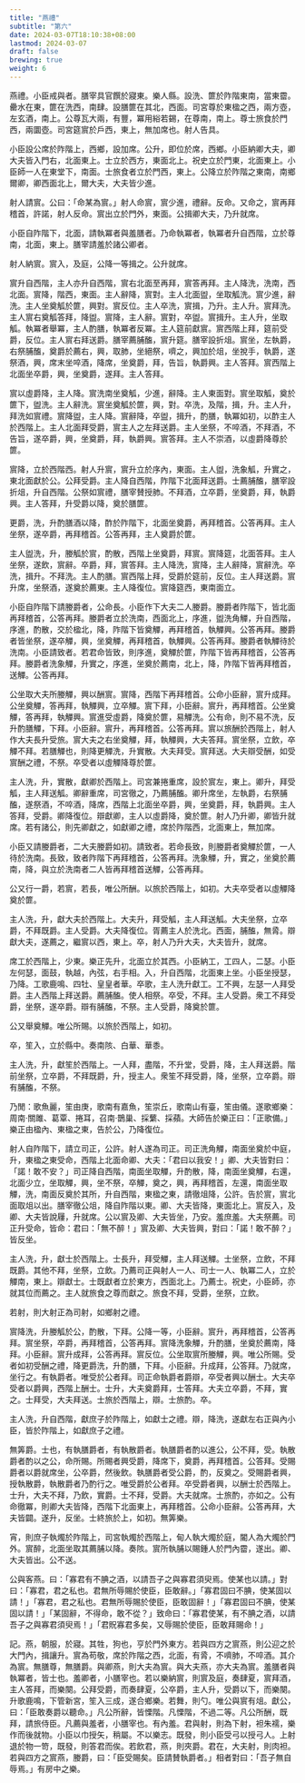 ```yaml
---
title: "燕禮"
subtitle: "第六"
date: 2024-03-07T18:10:38+08:00
lastmod: 2024-03-07
draft: false
brewing: true
weight: 6
---
```


燕禮。小臣戒與者。膳宰具官饌於寢東。樂人縣。設洗、篚於阼階東南，當東霤。罍水在東，篚在洗西，南肆。設膳篚在其北，西面。司宮尊於東楹之西，兩方壺，左玄酒，南上。公尊瓦大兩，有豐，冪用綌若錫，在尊南，南上。尊士旅食於門西，兩圜壺。司宮筵賔於戶西，東上，無加席也。射人告具。

小臣設公席於阼階上，西鄉，設加席。公升，即位於席，西鄉。小臣納卿大夫，卿大夫皆入門右，北面東上。士立於西方，東面北上。祝史立於門東，北面東上。小臣師一人在東堂下，南面。士旅食者立於門西，東上。公降立於阼階之東南，南鄉爾卿，卿西面北上，爾大夫，大夫皆少進。

射人請賔。公曰：「命某為賔。」射人命賔，賔少進，禮辭。反命。又命之，賔再拜稽首，許諾，射人反命。賔出立於門外，東面。公揖卿大夫，乃升就席。

小臣自阼階下，北面，請執冪者與羞膳者。乃命執冪者，執冪者升自西階，立於尊南，北面，東上。膳宰請羞於諸公卿者。

射人納賔。賔入，及庭，公降一等揖之。公升就席。

賔升自西階，主人亦升自西階，賔右北面至再拜，賔答再拜。主人降洗，洗南，西北面。賔降，階西，東面。主人辭降，賔對。主人北面盥，坐取觚洗。賔少進，辭洗。主人坐奠觚於篚，興對。賔反位。主人卒洗，賔揖，乃升。主人升。賔拜洗。主人賔右奠觚答拜，降盥。賔降，主人辭。賔對，卒盥。賔揖升。主人升，坐取觚。執冪者舉冪，主人酌膳，執冪者反冪。主人筵前獻賔。賔西階上拜，筵前受爵，反位。主人賔右拜送爵。膳宰薦脯醢，賔升筵。膳宰設折俎。賔坐，左執爵，右祭脯醢，奠爵於薦右，興，取肺，坐絕祭，嚌之，興加於俎，坐挩手，執爵，遂祭酒，興，席末坐啐酒，降席，坐奠爵，拜，告旨，執爵興。主人答拜。賔西階上北面坐卒爵，興，坐奠爵，遂拜。主人答拜。

賔以虛爵降，主人降。賔洗南坐奠觚，少進，辭降。主人東面對。賔坐取觚，奠於篚下，盥洗。主人辭洗。賔坐奠觚於篚，興，對。卒洗，及階，揖，升。主人升，拜洗如賔禮。賔降盥，主人降。賔辭降，卒盥，揖升，酌膳，執冪如初，以酢主人於西階上。主人北面拜受爵，賔主人之左拜送爵。主人坐祭，不啐酒，不拜酒，不告旨，遂卒爵，興，坐奠爵，拜，執爵興。賔答拜。主人不崇酒，以虛爵降尊於篚。

賔降，立於西階西。射人升賔，賔升立於序內，東面。主人盥，洗象觚，升實之，東北面獻於公。公拜受爵。主人降自西階，阼階下北面拜送爵。士薦脯醢，膳宰設折俎，升自西階。公祭如賔禮，膳宰賛授肺。不拜酒，立卒爵，坐奠爵，拜，執爵興。主人答拜，升受爵以降，奠於膳篚。

更爵，洗，升酌膳酒以降，酢於阼階下，北面坐奠爵，再拜稽首。公答再拜。主人坐祭，遂卒爵，再拜稽首。公答再拜，主人奠爵於篚。

主人盥洗，升，媵觚於賔，酌散，西階上坐奠爵，拜賔。賔降筵，北面答拜。主人坐祭，遂飲，賔辭。卒爵，拜，賔答拜。主人降洗，賔降，主人辭降，賔辭洗。卒洗，揖升。不拜洗。主人酌膳。賔西階上拜，受爵於筵前，反位。主人拜送爵。賔升席，坐祭酒，遂奠於薦東。主人降復位。賔降筵西，東南面立。

小臣自阼階下請媵爵者，公命長。小臣作下大夫二人媵爵。媵爵者阼階下，皆北面再拜稽首，公答再拜。媵爵者立於洗南，西面北上，序進，盥洗角觶，升自西階，序進，酌散，交於楹北，降，阼階下皆奠觶，再拜稽首，執觶興。公答再拜。媵爵者皆坐祭，遂卒觶，興，坐奠觶，再拜稽首，執觶興。公答再拜。媵爵者執觶待於洗南。小臣請致者。若君命皆致，則序進，奠觶於篚，阼階下皆再拜稽首，公答再拜。媵爵者洗象觶，升實之，序進，坐奠於薦南，北上，降，阼階下皆再拜稽首，送觶。公答再拜。

公坐取大夫所媵觶，興以酬賔。賔降，西階下再拜稽首。公命小臣辭，賔升成拜。公坐奠觶，答再拜，執觶興，立卒觶。賔下拜，小臣辭。賔升，再拜稽首。公坐奠觶，答再拜，執觶興。賔進受虛爵，降奠於篚，易觶洗。公有命，則不易不洗，反升酌膳觶，下拜。小臣辭。賔升，再拜稽首。公答再拜。賔以旅酬於西階上，射人作大夫長升受旅。賔大夫之右坐奠觶，拜，執觶興，大夫答拜。賔坐祭，立飲，卒觶不拜。若膳觶也，則降更觶洗，升實散。大夫拜受。賔拜送。大夫辯受酬，如受賔酬之禮，不祭。卒受者以虛觶降尊於篚。

主人洗，升，實散，獻卿於西階上。司宮兼捲重席，設於賔左，東上。卿升，拜受觚，主人拜送觚。卿辭重席，司宮徹之，乃薦脯醢。卿升席坐，左執爵，右祭脯醢，遂祭酒，不啐酒，降席，西階上北面坐卒爵，興，坐奠爵，拜，執爵興。主人答拜，受爵。卿降復位。辯獻卿，主人以虛爵降，奠於篚。射人乃升卿，卿皆升就席。若有諸公，則先卿獻之，如獻卿之禮，席於阼階西，北面東上，無加席。

小臣又請媵爵者，二大夫媵爵如初。請致者。若命長致，則媵爵者奠觶於篚，一人待於洗南。長致，致者阼階下再拜稽首，公答再拜。洗象觶，升，實之，坐奠於薦南，降，與立於洗南者二人皆再拜稽首送觶，公答再拜。

公又行一爵，若賔，若長，唯公所酬。以旅於西階上，如初。大夫卒受者以虛觶降奠於篚。

主人洗，升，獻大夫於西階上。大夫升，拜受觚，主人拜送觚。大夫坐祭，立卒爵，不拜既爵。主人受爵。大夫降復位。胥薦主人於洗北。西面，脯醢，無脀。辯獻大夫，遂薦之，繼賔以西，東上。卒，射人乃升大夫，大夫皆升，就席。

席工於西階上，少東。樂正先升，北面立於其西。小臣納工，工四人，二瑟。小臣左何瑟，面鼓，執越，內弦，右手相。入，升自西階，北面東上坐。小臣坐授瑟，乃降。工歌鹿鳴、四牡、皇皇者華。卒歌，主人洗升獻工。工不興，左瑟一人拜受爵。主人西階上拜送爵。薦脯醢。使人相祭。卒受，不拜。主人受爵。衆工不拜受爵，坐祭，遂卒爵。辯有脯醢，不祭。主人受爵，降奠於篚。

公又舉奠觶。唯公所賜。以旅於西階上，如初。

卒，笙入，立於縣中。奏南陔、白華、華黍。

主人洗，升，獻笙於西階上。一人拜，盡階，不升堂，受爵，降，主人拜送爵。階前坐祭，立卒爵，不拜既爵，升，授主人。衆笙不拜受爵，降，坐祭，立卒爵。辯有脯醢，不祭。

乃閒：歌魚麗，笙由庚，歌南有嘉魚，笙崇丘，歌南山有臺，笙由儀。遂歌鄉樂：周南·關雎、葛覃、捲耳，召南·鵲巢、採蘩、採蘋。大師告於樂正曰：「正歌備。」樂正由楹內、東楹之東，告於公，乃降復位。

射人自阼階下，請立司正，公許。射人遂為司正。司正洗角觶，南面坐奠於中庭，升，東楹之東受命，西階上北面命卿、大夫：「君曰以我安！」卿、大夫皆對曰：「諾！敢不安？」司正降自西階，南面坐取觶，升酌散，降，南面坐奠觶，右還，北面少立，坐取觶，興，坐不祭，卒觶，奠之，興，再拜稽首，左還，南面坐取觶，洗，南面反奠於其所，升自西階，東楹之東，請徹俎降，公許。告於賔，賔北面取俎以出。膳宰徹公俎，降自阼階以東。卿、大夫皆降，東面北上。賔反入，及卿、大夫皆說屨，升就席。公以賔及卿、大夫皆坐，乃安。羞庶羞。大夫祭薦。司正升受命，皆命：君曰：「無不醉！」賔及卿、大夫皆興，對曰：「諾！敢不醉？」皆反坐。

主人洗，升，獻士於西階上。士長升，拜受觶，主人拜送觶。士坐祭，立飲，不拜既爵。其他不拜，坐祭，立飲。乃薦司正與射人一人、司士一人、執冪二人，立於觶南，東上。辯獻士。士既獻者立於東方，西面北上。乃薦士。祝史，小臣師，亦就其位而薦之。主人就旅食之尊而獻之。旅食不拜，受爵，坐祭，立飲。

若射，則大射正為司射，如鄉射之禮。

賔降洗，升媵觚於公，酌散，下拜。公降一等，小臣辭。賔升，再拜稽首，公答再拜。賔坐祭，卒爵，再拜稽首，公答再拜。賔降洗象觶，升酌膳，坐奠於薦南，降拜。小臣辭。賔升成拜，公答再拜。賔反位。公坐取賔所媵觶，興。唯公所賜。受者如初受酬之禮，降更爵洗，升酌膳，下拜。小臣辭。升成拜，公答拜。乃就席，坐行之。有執爵者。唯受於公者拜。司正命執爵者爵辯，卒受者興以酬士。大夫卒受者以爵興，西階上酬士。士升，大夫奠爵拜，士答拜。大夫立卒爵，不拜，實之。士拜受，大夫拜送。士旅於西階上，辯。士旅酌。卒。

主人洗，升自西階，獻庶子於阼階上，如獻士之禮。辯，降洗，遂獻左右正與內小臣，皆於阼階上，如獻庶子之禮。

無筭爵。士也，有執膳爵者，有執散爵者。執膳爵者酌以進公，公不拜，受。執散爵者酌以之公，命所賜。所賜者興受爵，降席下，奠爵，再拜稽首。公答拜。受賜爵者以爵就席坐，公卒爵，然後飲。執膳爵者受公爵，酌，反奠之。受賜爵者興，授執散爵，執散爵者乃酌行之。唯受爵於公者拜。卒受爵者興，以酬士於西階上。士升，大夫不拜，乃飲，實爵。士不拜，受爵。大夫就席。士旅酌，亦如之。公有命徹冪，則卿大夫皆降，西階下北面東上，再拜稽首。公命小臣辭。公答再拜，大夫皆闢。遂升，反坐。士終旅於上，如初。無筭樂。

宵，則庶子執燭於阼階上，司宮執燭於西階上，甸人執大燭於庭，閽人為大燭於門外。賔醉，北面坐取其薦脯以降。奏陔。賔所執脯以賜鍾人於門內霤，遂出。卿、大夫皆出。公不送。

公與客燕。曰：「寡君有不腆之酒，以請吾子之與寡君須臾焉。使某也以請。」對曰：「寡君，君之私也。君無所辱賜於使臣，臣敢辭。」「寡君固曰不腆，使某固以請！」「寡君，君之私也。君無所辱賜於使臣，臣敢固辭！」「寡君固曰不腆，使某固以請！」「某固辭，不得命，敢不從？」致命曰：「寡君使某，有不腆之酒，以請吾子之與寡君須臾焉！」「君貺寡君多矣，又辱賜於使臣，臣敢拜賜命！」

記。燕，朝服，於寢。其牲，狗也，亨於門外東方。若與四方之賔燕，則公迎之於大門內，揖讓升。賔為苟敬，席於阼階之西，北面，有脀，不嚌肺，不啐酒。其介為賔。無膳尊，無膳爵。與卿燕，則大夫為賔。與大夫燕，亦大夫為賔。羞膳者與執冪者，皆士也。羞卿者，小膳宰也。若以樂納賔，則賔及庭，奏肆夏，賔拜酒，主人答拜，而樂闋。公拜受爵，而奏肆夏，公卒爵，主人升，受爵以下，而樂闋。升歌鹿鳴，下管新宮，笙入三成，遂合鄉樂。若舞，則勺。唯公與賔有俎。獻公，曰：「臣敢奏爵以聽命。」凡公所辭，皆慄階。凡慄階，不過二等。凡公所酬，既拜，請旅侍臣。凡薦與羞者，小膳宰也。有內羞。君與射，則為下射，袒朱襦，樂作而後就物。小臣以巾授矢，稍屬。不以樂志。既發，則小臣受弓以授弓人。上射退於物一笴，既發，則答君而俟。若飲君，燕，則夾爵。君在，大夫射，則肉袒。若與四方之賔燕，媵爵，曰：「臣受賜矣。臣請賛執爵者。」相者對曰：「吾子無自辱焉。」有房中之樂。